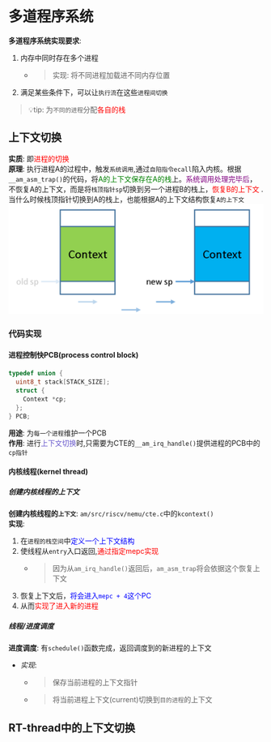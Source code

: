 # 多道程序系统
**多道程序系统实现要求**:  
1. 内存中同时存在多个进程  
   - > 实现: 将不同进程加载进不同内存位置
2. 满足某些条件下，可以让`执行流`在这些`进程间切换`  

> :bulb:tip: 为`不同的进程`分配<font color=red>各自的栈</font>  

## 上下文切换
**实质**: 即<font color=red>进程的切换</font>  
**原理**: 执行进程A的过程中，触发`系统调用`,通过`自陷指令ecall`陷入内核。根据`__am_asm_trap()`的代码，将<font color=green>A的上下文保存在A的栈</font>上。<font color=purple>系统调用处理完毕后</font>，不恢复A的上下文，而是将`栈顶指针sp`切换到另一个进程B的栈上，<font color=red>恢复B的上下文</font> .当什么时候栈顶指针切换到A的栈上，也能根据A的上下文结构恢复`A的上下文`   
![img](img/上下文原理.png '图1 上下文切换原理 :size=50%')  

### 代码实现
#### 进程控制快PCB(process control block)
```c
typedef union {
  uint8_t stack[STACK_SIZE];
  struct {
    Context *cp;
  };
} PCB;
```
**用途**:  为`每一个进程`维护一个PCB  
**作用**: 进行<font color=slateblue>上下文切换</font>时,只需要为CTE的`__am_irq_handle()`提供进程的PCB中的`cp指针` 

#### 内核线程(kernel thread)
##### 创建内核线程的上下文
**创建内核线程的`上下文`**: `am/src/riscv/nemu/cte.c`中的`kcontext()`  
**实现**:  
1. 在`进程的栈空间`中<font color=blue>定义一个上下文结构</font>  
2. 使线程从`entry`入口返回,<font color=red>通过指定mepc实现</font>  
   - >因为从`am_irq_handle()`返回后，`am_asm_trap`将会依据这个恢复上下文  
3. 恢复上下文后，<font color=blue>将会进入`mepc + 4`这个PC</font>  
4. 从而<font color=red>实现了进入新的进程</font>  


##### 线程/进度调度
**进度调度**: 有`schedule()`函数完成，返回调度到的新进程的上下文  
- *实现*:  
   - > 保存当前进程的上下文指针  
   - > 将当前进程上下文(current)切换到`目的进程`的上下文  


## RT-thread中的上下文切换
